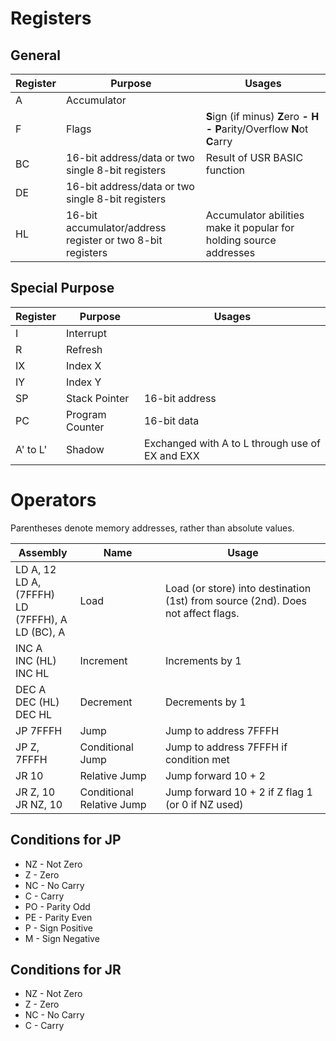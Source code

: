
# Registers

## General

| Register | Purpose | Usages |
|----------|------|-------|
| A | Accumulator | |
| F | Flags | **S**ign (if minus)	**Z**ero **-** **H** **-**	**P**arity/Overflow	**N**ot	**C**arry	|
| BC | 16-bit address/data or two single 8-bit registers | Result of USR BASIC function |
| DE | 16-bit address/data or two single 8-bit registers | |
| HL | 16-bit accumulator/address register or two 8-bit registers | Accumulator abilities make it popular for holding source addresses |

## Special Purpose

| Register | Purpose | Usages |
|----------|------|-------|
| I | Interrupt | |
| R | Refresh | |
| IX | Index X | |
| IY | Index Y | |
| SP | Stack Pointer | 16-bit address |
| PC | Program Counter | 16-bit data |
| A' to L' | Shadow | Exchanged with A to L through use of EX and EXX |

# Operators

Parentheses denote memory addresses, rather than absolute values.

| Assembly                                        | Name | Usage                                                  |
|-------------------------------------------------|------|--------------------------------------------------------|
| LD A, 12<br>LD A, (7FFFH)<br>LD (7FFFH), A<br>LD (BC), A | Load | Load (or store) into destination (1st) from source (2nd). Does not affect flags. |
| INC A<br>INC (HL)<br>INC HL  | Increment | Increments by 1 |
| DEC A<br>DEC (HL)<br>DEC HL  | Decrement | Decrements by 1 |
| JP 7FFFH | Jump | Jump to address 7FFFH |
| JP Z, 7FFFH | Conditional Jump | Jump to address 7FFFH if condition met |
| JR 10 | Relative Jump | Jump forward 10 + 2 |
| JR Z, 10<br>JR NZ, 10 | Conditional Relative Jump | Jump forward 10 + 2 if Z flag 1 (or 0 if NZ used) |

## Conditions for JP

* NZ - Not Zero
* Z - Zero
* NC - No Carry
* C - Carry
* PO - Parity Odd
* PE - Parity Even
* P - Sign Positive
* M - Sign Negative

## Conditions for JR

* NZ - Not Zero
* Z - Zero
* NC - No Carry
* C - Carry
